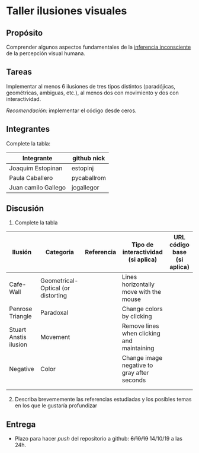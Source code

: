 # Taller ilusiones visuales

## Propósito

Comprender algunos aspectos fundamentales de la [inferencia inconsciente](https://github.com/VisualComputing/Cognitive) de la percepción visual humana.

## Tareas

Implementar al menos 6 ilusiones de tres tipos distintos (paradójicas, geométricas, ambiguas, etc.), al menos dos con movimiento y dos con interactividad.

*Recomendación:* implementar el código desde ceros.

## Integrantes

Complete la tabla:

| Integrante | github nick |
|------------|-------------|
|  Joaquim Estopinan  | estopinj    |
|  Paula Caballero  | pycaballrom    |
|  Juan camilo Gallego  | jcgallegor    |

## Discusión

1. Complete la tabla

| Ilusión             | Categoria                        | Referencia | Tipo de interactividad (si aplica)        | URL código base (si aplica) |
|---------------------|----------------------------------|------------|-------------------------------------------|-----------------------------|
|Cafe-Wall            |Geometrical-Optical (or distorting|            |Lines horizontally move with the mouse     |                             |
|Penrose Triangle     |Paradoxal                         |            |Change colors by clicking                  |                             |
|Stuart Anstis ilusion|Movement                          |            |Remove lines when clicking and maintaining |                             |
|Negative             |Color                             |            |Change image negative to gray after seconds|                             |
|                     |                                  |            |                                           |                             |
|                     |                                  |            |                                           |                             |

2. Describa brevememente las referencias estudiadas y los posibles temas en los que le gustaría profundizar

## Entrega

* Plazo para hacer _push_ del repositorio a github: ~~6/10/19~~ 14/10/19 a las 24h.
